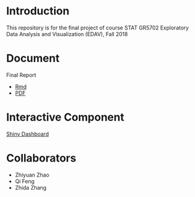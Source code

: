# Introduction
This repository is for the final project of course
	STAT GR5702 Exploratory Data Analysis and Visualization (EDAV), Fall 2018

# Document
Final Report 
- [Rmd](https://github.com/ZhangZhida/EDAV_FinalProject/blob/master/FinalReport.Rmd)
- [PDF](https://github.com/ZhangZhida/EDAV_FinalProject/blob/master/FinalReport.pdf)
	

# Interactive Component
[Shiny Dashboard](https://yourbestcollegechoice.shinyapps.io/final_proj/)

# Collaborators
- Zhiyuan Zhao
- Qi Feng
- Zhida Zhang

